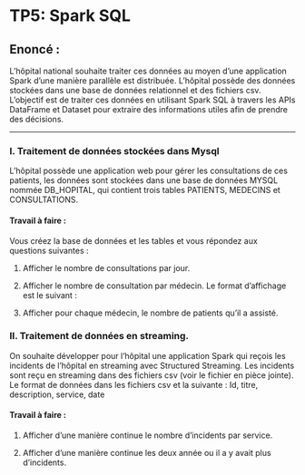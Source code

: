 # TP5: Spark SQL

## Enoncé : 
L’hôpital national souhaite traiter ces données au moyen d’une application Spark d’une manière parallèle est distribuée. L’hôpital possède des données stockées dans une base de données relationnel et des fichiers csv. L’objectif est de traiter ces données en utilisant Spark SQL à travers les APIs DataFrame et Dataset pour extraire des informations utiles afin de prendre des décisions.
***

  ### I. Traitement de données stockées dans Mysql
  L’hôpital possède une application web pour gérer les consultations de ces patients, les données sont stockées dans une base de données MYSQL nommée DB_HOPITAL, qui contient trois tables PATIENTS, MEDECINS et CONSULTATIONS.
  #### Travail à faire :
  Vous créez la base de données et les tables et vous répondez aux questions suivantes :
  
  1. Afficher le nombre de consultations par jour.

  2. Afficher le nombre de consultation par médecin. Le format d’affichage est le suivant :

  3. Afficher pour chaque médecin, le nombre de patients qu’il a assisté.

  ### II. Traitement de données en streaming.
  On souhaite développer pour l’hôpital une application Spark qui reçois les incidents de
  l’hôpital en streaming avec Structured Streaming. Les incidents sont reçu en streaming dans
  des fichiers csv (voir le fichier en pièce jointe).
  Le format de données dans les fichiers csv et la suivante :
  Id, titre, description, service, date
  #### Travail à faire :
  1. Afficher d’une manière continue le nombre d’incidents par service.

  2. Afficher d’une manière continue les deux année ou il a y avait plus d’incidents.
